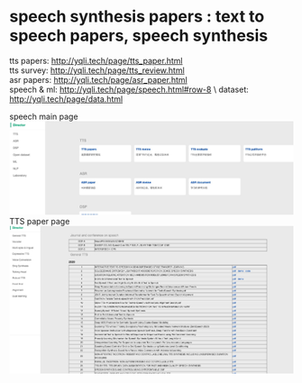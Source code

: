 # speech synthesis papers : text to speech papers, speech synthesis
tts papers: http://yqli.tech/page/tts_paper.html \
tts survey: http://yqli.tech/page/tts_review.html \
asr papers: http://yqli.tech/page/asr_paper.html \
speech & ml: http://yqli.tech/page/speech.html#row-8 \ 
dataset: http://yqli.tech/page/data.html

speech main page \
![speech](main1.jpg) \
TTS paper page \
![ttspapers](main2.jpg)

